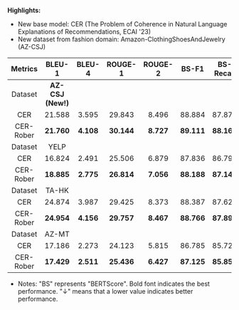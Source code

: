 **Highlights:**
- New base model: CER (The Problem of Coherence in Natural Language Explanations of Recommendations, ECAI '23)
- New dataset from fashion domain: Amazon-ClothingShoesAndJewelry (AZ-CSJ)

|          Metrics          |   BLEU-1   | BLEU-4 | ROUGE-1 | ROUGE-2 |BS-F1 |BS-Recall|BS-Precision| MAE (&darr;) |
|:-------------------------:|:----------:|:------:|:-------:|:-------:|:----------:|:---------:|:---------:|:-------:|
| Dataset | **AZ-CSJ (New!)** |        |         |         |            |           |           |         |
|            CER            |   21.588   | 3.595  | 29.843  |  8.496  |   88.884   |  87.873   |  89.973   | 0.833   |
|         CER-Rober         |   **21.760**   | **4.108**  | **30.144**  |  **8.727**  |   **89.111**   |  **88.165**   |  **90.127**   | **0.830**   |
|       Dataset       | YELP |        |         |         |            |           |           |         |
|            CER            |   16.824   | 2.491  | 25.506  |  6.879  |   87.836   |  86.793   |  88.971   | 0.807   |
|         CER-Rober         |   **18.885**   | **2.775**  | **26.814**  |  **7.056**  |   **88.188**   |  **87.141**   |  **89.322**   | **0.801**   |
|       Dataset       | TA-HK |        |         |         |            |           |           |         |
|            CER            |   24.874   | 3.987  | 29.425  |  8.373  |   88.387   |  87.622   |  89.211   | 0.667   |
|         CER-Rober         |   **24.954**   | **4.156**  | **29.757**  |  **8.467**  |   **88.766**   |  **87.895**   |  **89.698**   | **0.649**   |
|       Dataset       | AZ-MT |        |         |         |            |           |           |         |
|            CER            |   17.186   | 2.273  | 24.123  |  5.815  |   86.785   |  85.722   |  87.958   | 0.749   |
|         CER-Rober         | **17.429** | **2.511**  | **25.436**  |  **6.427**  |  **87.125**  |  **85.857**   |  **88.511**   | **0.742**   |

- Notes: "BS" represents "BERTScore". Bold font indicates the best performance. "&darr;" means that a lower value indicates better performance. 
